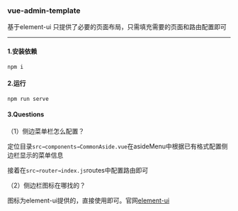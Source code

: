 ### vue-admin-template

基于element-ui 只提供了必要的页面布局，只需填充需要的页面和路由配置即可

---
#### 1.安装依赖

`npm i`

#### 2.运行

`npm run serve`

#### 3.Questions

（1）侧边菜单栏怎么配置？

定位目录`src→components→CommonAside.vue`在asideMenu中根据已有格式配置侧边栏显示的菜单信息

接着在`src→router→index.js`routes中配置路由即可

（2）侧边栏图标在哪找的？

图标为element-ui提供的，直接使用即可。官网[element-ui](https://element.eleme.io/#/zh-CN/component/icon)
